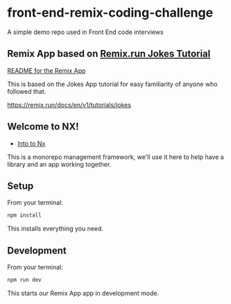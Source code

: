 # front-end-remix-coding-challenge

A simple demo repo used in Front End code interviews

## Remix App based on [Remix.run Jokes Tutorial](https://remix.run/docs/en/v1/tutorials/jokes)

[README for the Remix App](./apps/remix-app/README.md)

This is based on the Jokes App tutorial for easy familiarity of anyone who followed that.

https://remix.run/docs/en/v1/tutorials/jokes

## Welcome to NX!

- [Into to Nx](https://nx.dev/getting-started/intro)

This is a monorepo management framework, we'll use it here to help have a library and an app working together.

## Setup

From your terminal:

```sh
npm install
```

This installs everything you need.

## Development

From your terminal:

```sh
npm run dev
```

This starts our Remix App app in development mode.
